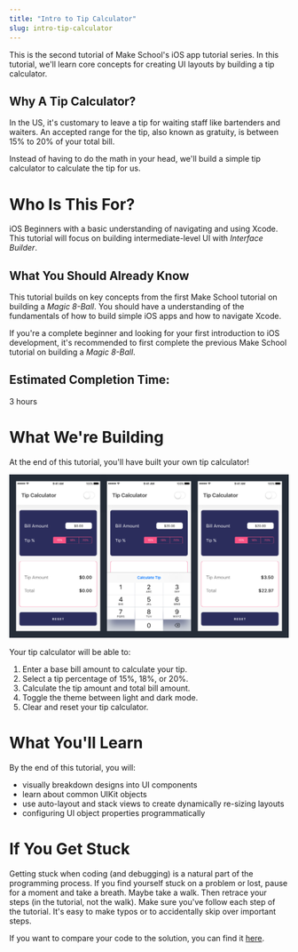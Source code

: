 ```yaml
---
title: "Intro to Tip Calculator"
slug: intro-tip-calculator
---
```


This is the second tutorial of Make School's iOS app tutorial series. In this tutorial, we'll learn core concepts for creating UI layouts by building a tip calculator.

## Why A Tip Calculator?

In the US, it's customary to leave a tip for waiting staff like bartenders and waiters. An accepted range for the tip, also known as gratuity, is between 15% to 20% of your total bill.

Instead of having to do the math in your head, we'll build a simple tip calculator to calculate the tip for us.

# Who Is This For?

iOS Beginners with a basic understanding of navigating and using Xcode. This tutorial will focus on building intermediate-level UI with _Interface Builder_.

## What You Should Already Know

This tutorial builds on key concepts from the first Make School tutorial on building a _Magic 8-Ball_. You should have a understanding of the fundamentals of how to build simple iOS apps and how to navigate Xcode.

If you're a complete beginner and looking for your first introduction to iOS development, it's recommended to first complete the previous Make School tutorial on building a _Magic 8-Ball_.

## Estimated Completion Time:

3 hours

# What We're Building

At the end of this tutorial, you'll have built your own tip calculator!

![Light Flow](assets/light_flow.png)

Your tip calculator will be able to:

1. Enter a base bill amount to calculate your tip.
2. Select a tip percentage of 15%, 18%, or 20%.
3. Calculate the tip amount and total bill amount.
4. Toggle the theme between light and dark mode.
5. Clear and reset your tip calculator.

# What You'll Learn

By the end of this tutorial, you will:

- visually breakdown designs into UI components
- learn about common UIKit objects
- use auto-layout and stack views to create dynamically re-sizing layouts
- configuring UI object properties programmatically

# If You Get Stuck

Getting stuck when coding (and debugging) is a natural part of the programming process. If you find yourself stuck on a problem or lost, pause for a moment and take a breath. Maybe take a walk. Then retrace your steps (in the tutorial, not the walk). Make sure you've follow each step of the tutorial. It's easy to make typos or to accidentally skip over important steps.

If you want to compare your code to the solution, you can find it [here](https://github.com/ellojess/Tip-Calculator).

